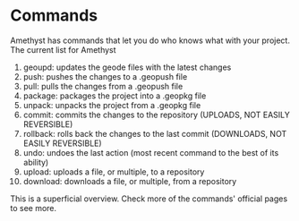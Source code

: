 # Commands

Amethyst has commands that let you do who knows what with your project. The current list for Amethyst 

1. geoupd: updates the geode files with the latest changes
2. push: pushes the changes to a .geopush file
3. pull: pulls the changes from a .geopush file
4. package: packages the project into a .geopkg file
5. unpack: unpacks the project from a .geopkg file
6. commit: commits the changes to the repository (UPLOADS, NOT EASILY REVERSIBLE)
7. rollback: rolls back the changes to the last commit (DOWNLOADS, NOT EASILY REVERSIBLE)
8. undo: undoes the last action (most recent command to the best of its ability)
9. upload: uploads a file, or multiple, to a repository
10. download: downloads a file, or multiple, from a repository

This is a superficial overview. Check more of the commands' official pages to see more.

